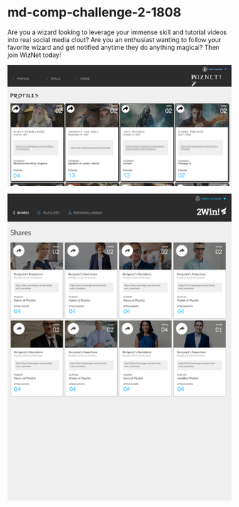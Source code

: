 # md-comp-challenge-2-1808

Are you a wizard looking to leverage your immense skill and tutorial videos into real social media clout? Are you an enthusiast wanting to follow your favorite wizard and get notified anytime they do anything magical? Then join WizNet today!

![my_comp](https://github.com/mike-duke/md-comp-challenge-2-1808/blob/master/images/static-comp2-screenshot.png)

![original_comp](https://github.com/mike-duke/md-comp-challenge-2-1808/blob/master/images/static-comp-challenge-2.jpg)

